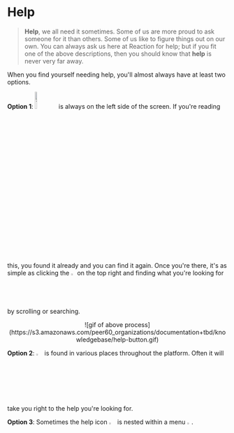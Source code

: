 # Help

>**Help**, we all need it sometimes. Some of us are more proud to ask someone for it than others. Some of us like to figure things out on our own. You can always ask us here at Reaction for help; but if you fit one of the above descriptions, then you should know that **help** is never very far away.

 When you find yourself needing help, you'll almost always have at least two options.

**Option 1**: <img src="https://s3.amazonaws.com/peer60_organizations/documentation+tbd/knowledgebase/help+button+updated.png" alt="This was supposed to be a screenshot. If you're seeing this it means the world is ending and you should probably panic!" width="10%" height="10%"> is always on the left side of the screen. If you're reading this, you found it already and you can find it again. Once you're there, it's as simple as clicking the <img src="https://s3.amazonaws.com/peer60_organizations/documentation+tbd/Icons/Hamburger+Nest+Icon.png" alt="This was supposed to be a screenshot. If you're seeing this it means the world is ending and you should probably panic!" width="2%" height="2%"> on the top right and finding what you're looking for by scrolling or searching.

<center>
![gif of above process](https://s3.amazonaws.com/peer60_organizations/documentation+tbd/knowledgebase/help-button.gif)
</center>

**Option 2**: <img src="https://s3.amazonaws.com/peer60_organizations/documentation+tbd/Icons/Help.png" alt="This was supposed to be a screenshot. If you're seeing this it means the world is ending and you should probably panic!" width="3%" height="3%">  is found in various places throughout the platform. Often it will take you right to the help you're looking for. 

**Option 3**: Sometimes the help icon <img src="https://s3.amazonaws.com/peer60_organizations/documentation+tbd/Icons/Help.png" alt="This was supposed to be a screenshot. If you're seeing this it means the world is ending and you should probably panic!" width="3%" height="3%"> is nested within a menu <img src="https://s3.amazonaws.com/peer60_organizations/documentation+tbd/Icons/Hamburger+Nest+Icon.png" alt="This was supposed to be a screenshot. If you're seeing this it means the world is ending and you should probably panic!" width="2%" height="2%">.


